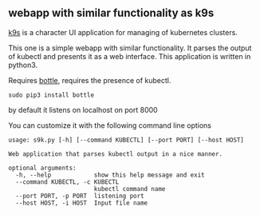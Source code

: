 

## webapp with similar functionality as k9s

[k9s](https://github.com/derailed/k9s) is a character UI application for managing of kubernetes clusters.

This one is a simple webapp with similar functionality. It parses the output of kubectl and presents it as a web interface.
This application is written in python3.

Requires [bottle](https://bottlepy.org/docs/dev/), requires the presence of kubectl.


```
sudo pip3 install bottle
```

by default it listens on localhost on port 8000


You can customize it with the following command line options
```
usage: s9k.py [-h] [--command KUBECTL] [--port PORT] [--host HOST]

Web application that parses kubectl output in a nice manner.

optional arguments:
  -h, --help            show this help message and exit
  --command KUBECTL, -c KUBECTL
                        kubectl command name
  --port PORT, -p PORT  listening port
  --host HOST, -i HOST  Input file name
```

